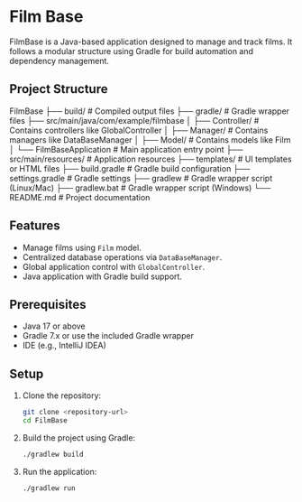 # Film Base

FilmBase is a Java-based application designed to manage and track films. It follows a modular structure using Gradle for build automation and dependency management.


## Project Structure

FilmBase
├── build/ # Compiled output files
├── gradle/ # Gradle wrapper files
├── src/main/java/com/example/filmbase
│ ├── Controller/ # Contains controllers like GlobalController
│ ├── Manager/ # Contains managers like DataBaseManager
│ ├── Model/ # Contains models like Film
│ └── FilmBaseApplication # Main application entry point
├── src/main/resources/ # Application resources
├── templates/ # UI templates or HTML files
├── build.gradle # Gradle build configuration
├── settings.gradle # Gradle settings
├── gradlew # Gradle wrapper script (Linux/Mac)
├── gradlew.bat # Gradle wrapper script (Windows)
└── README.md # Project documentation


## Features

- Manage films using `Film` model.
- Centralized database operations via `DataBaseManager`.
- Global application control with `GlobalController`.
- Java application with Gradle build support.

## Prerequisites

- Java 17 or above
- Gradle 7.x or use the included Gradle wrapper
- IDE (e.g., IntelliJ IDEA)

## Setup

1. Clone the repository:
    ```bash
    git clone <repository-url>
    cd FilmBase
    ```

2. Build the project using Gradle:
    ```bash
    ./gradlew build
    ```

3. Run the application:
    ```bash
    ./gradlew run
    ```


